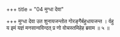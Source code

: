 +++
title = "04 मुग्धा देवा"

+++
मुग्धा देवा उत शुनायजन्तोत गोरङ्गैर्बहुधायजन्त । र्वहु  
य इमं यज्ञं मनसान्वविन्दत् प्र णो वोचस्तमिहेह ब्रवाम ॥ ५ ॥